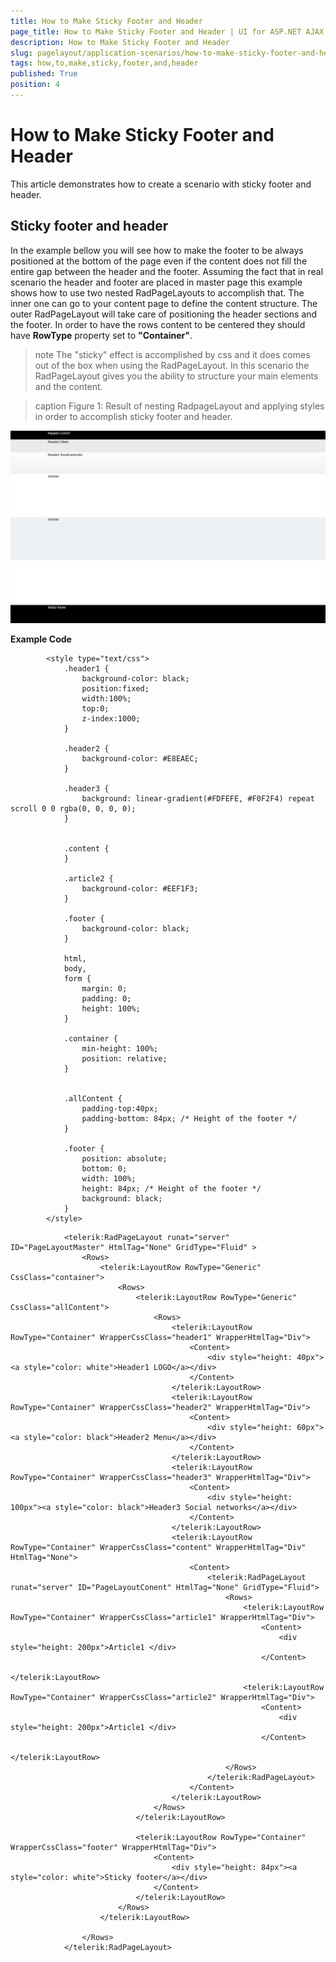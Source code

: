 ```yaml
---
title: How to Make Sticky Footer and Header
page_title: How to Make Sticky Footer and Header | UI for ASP.NET AJAX Documentation
description: How to Make Sticky Footer and Header
slug: pagelayout/application-scenarios/how-to-make-sticky-footer-and-header
tags: how,to,make,sticky,footer,and,header
published: True
position: 4
---
```


# How to Make Sticky Footer and Header



This article demonstrates how to create a scenario with sticky footer and header.

## Sticky footer and header

In the example bellow you will see how to make the footer to be always positioned at the bottom of the page even if the content does not fill the entire gap between the header and the footer. Assuming the fact that in real scenario the header and footer are placed in master page this example shows how to use two nested RadPageLayouts to accomplish that. The inner one can go to your content page to define the content structure. The outer RadPageLayout will take care of positioning the header sections and the footer. In order to have the rows content to be centered they should have __RowType__ property set to __"Container"__.

>note The "sticky" effect is accomplished by css and it does comes out of the box when using the RadPageLayout. In this scenario the RadPageLayout gives you the ability to structure your main elements and the content.
>

>caption Figure 1: Result of nesting RadpageLayout and applying styles in order to accomplish sticky footer and header.

![sticky header footer](images/sticky_header_footer.png)

__Example Code__

````ASPNET
	    <style type="text/css">
	        .header1 {
	            background-color: black;
	            position:fixed;
	            width:100%;
	            top:0;
	            z-index:1000;
	        }
	
	        .header2 {
	            background-color: #E8EAEC;
	        }
	
	        .header3 {
	            background: linear-gradient(#FDFEFE, #F0F2F4) repeat scroll 0 0 rgba(0, 0, 0, 0);
	        }
	
	
	        .content {
	        }
	
	        .article2 {
	            background-color: #EEF1F3;
	        }
	
	        .footer {
	            background-color: black;
	        }
	
	        html,
	        body,
	        form {
	            margin: 0;
	            padding: 0;
	            height: 100%;
	        }
	
	        .container {
	            min-height: 100%;
	            position: relative;
	        }
	
	
	        .allContent {
	            padding-top:40px;
	            padding-bottom: 84px; /* Height of the footer */
	        }
	
	        .footer {
	            position: absolute;
	            bottom: 0;
	            width: 100%;
	            height: 84px; /* Height of the footer */
	            background: black;
	        }
	    </style>
````



````ASPNET
	        <telerik:RadPageLayout runat="server" ID="PageLayoutMaster" HtmlTag="None" GridType="Fluid" >
	            <Rows>
	                <telerik:LayoutRow RowType="Generic" CssClass="container">
	                    <Rows>
	                        <telerik:LayoutRow RowType="Generic" CssClass="allContent">
	                            <Rows>
	                                <telerik:LayoutRow RowType="Container" WrapperCssClass="header1" WrapperHtmlTag="Div">
	                                    <Content>
	                                        <div style="height: 40px"><a style="color: white">Header1 LOGO</a></div>
	                                    </Content>
	                                </telerik:LayoutRow>
	                                <telerik:LayoutRow RowType="Container" WrapperCssClass="header2" WrapperHtmlTag="Div">
	                                    <Content>
	                                        <div style="height: 60px"><a style="color: black">Header2 Menu</a></div>
	                                    </Content>
	                                </telerik:LayoutRow>
	                                <telerik:LayoutRow RowType="Container" WrapperCssClass="header3" WrapperHtmlTag="Div">
	                                    <Content>
	                                        <div style="height: 100px"><a style="color: black">Header3 Social networks</a></div>
	                                    </Content>
	                                </telerik:LayoutRow>
	                                <telerik:LayoutRow RowType="Container" WrapperCssClass="content" WrapperHtmlTag="Div" HtmlTag="None">
	                                    <Content>
	                                        <telerik:RadPageLayout runat="server" ID="PageLayoutConent" HtmlTag="None" GridType="Fluid">
	                                            <Rows>
	                                                <telerik:LayoutRow RowType="Container" WrapperCssClass="article1" WrapperHtmlTag="Div">
	                                                    <Content>
	                                                        <div style="height: 200px">Article1 </div>
	                                                    </Content>
	                                                </telerik:LayoutRow>
	                                                <telerik:LayoutRow RowType="Container" WrapperCssClass="article2" WrapperHtmlTag="Div">
	                                                    <Content>
	                                                        <div style="height: 200px">Article1 </div>
	                                                    </Content>
	                                                </telerik:LayoutRow>
	                                            </Rows>
	                                        </telerik:RadPageLayout>
	                                    </Content>
	                                </telerik:LayoutRow>
	                            </Rows>
	                        </telerik:LayoutRow>
	
	                        <telerik:LayoutRow RowType="Container" WrapperCssClass="footer" WrapperHtmlTag="Div">
	                            <Content>
	                                <div style="height: 84px"><a style="color: white">Sticky footer</a></div>
	                            </Content>
	                        </telerik:LayoutRow>
	                    </Rows>
	                </telerik:LayoutRow>
	
	            </Rows>
	        </telerik:RadPageLayout>
````


